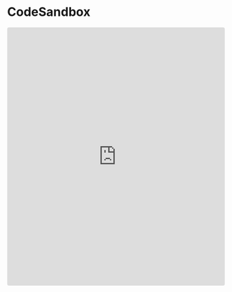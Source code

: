 # CodeSandbox

<iframe src="https://codesandbox.io/embed/y26p3q79k9" style="width:100%; height:600px; border:0; border-radius: 4px; overflow:hidden;" sandbox="allow-modals allow-forms allow-popups allow-scripts allow-same-origin"></iframe>

